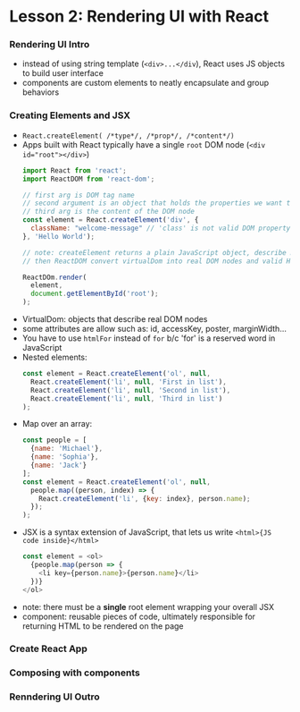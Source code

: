 # Lesson 2: Rendering UI with React

### Rendering UI Intro
* instead of using string template (`<div>...</div`), React uses JS objects to build user interface
* components are custom elements to neatly encapsulate and group behaviors

### Creating Elements and JSX
* `React.createElement( /*type*/, /*prop*/, /*content*/)`
* Apps built with React typically have a single `root` DOM node (`<div id="root"></div>`)
  ```js
  import React from 'react';
  import ReactDOM from 'react-dom';

  // first arg is DOM tag name
  // second argument is an object that holds the properties we want to give to the DOM node
  // third arg is the content of the DOM node
  const element = React.createElement('div', {
    className: "welcome-message" // 'class' is not valid DOM property, 'className' is
  }, 'Hello World');

  // note: createElement returns a plain JavaScript object, describe DOM node (VirtualDom)
  // then ReactDOM convert virtualDom into real DOM nodes and valid HTML

  ReactDOm.render(
    element,
    document.getElementById('root');
  );
  ```
* VirtualDom: objects that describe real DOM nodes
* some attributes are allow such as: id, accessKey, poster, marginWidth...
* You have to use `htmlFor` instead of `for` b/c 'for' is a reserved word in JavaScript
* Nested elements:
  ```js
  const element = React.createElement('ol', null,
    React.createElement('li', null, 'First in list'),
    React.createElement('li', null, 'Second in list'),
    React.createElement('li', null, 'Third in list')
  );
  ```
* Map over an array:
  ```js
  const people = [
    {name: 'Michael'},
    {name: 'Sophia'},
    {name: 'Jack'}
  ];
  const element = React.createElement('ol', null,
    people.map((person, index) => {
      React.createElement('li', {key: index}, person.name);
    });
  );
  ```
* JSX is a syntax extension of JavaScript, that lets us write `<html>{JS code inside}</html>`
  ```js
  const element = <ol>
    {people.map(person => {
      <li key={person.name}>{person.name}</li>
    })}
  </ol>
  ```
* note: there must be a **single** root element wrapping your overall JSX
* component: reusable pieces of code, ultimately responsible for returning HTML to be rendered on the page

### Create React App
### Composing with components
### Renndering UI Outro

